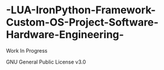 # -LUA-IronPython-Framework-Custom-OS-Project-Software-Hardware-Engineering-
Work In Progress

GNU General Public License v3.0 

